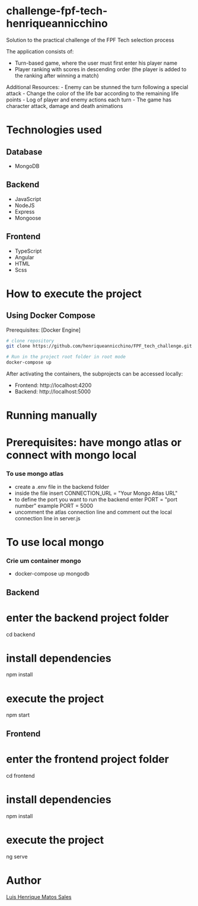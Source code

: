 # challenge-fpf-tech-henriqueannicchino


Solution to the practical challenge of the FPF Tech selection process

The application consists of:
 - Turn-based game, where the user must first enter his player name
 - Player ranking with scores in descending order (the player is added to the ranking after winning a match)

Additional Resources:
    - Enemy can be stunned the turn following a special attack
    - Change the color of the life bar according to the remaining life points
    - Log of player and enemy actions each turn
	- The game has character attack, damage and death animations
	

# Technologies used

## Database
- MongoDB

## Backend
- JavaScript
- NodeJS
- Express
- Mongoose

## Frontend
- TypeScript
- Angular
- HTML
- Scss

# How to execute the project 

## Using Docker Compose

Prerequisites: [Docker Engine]

```bash
# clone repository
git clone https://github.com/henriqueannicchino/FPF_tech_challenge.git

# Run in the project root folder in root mode
docker-compose up
```

After activating the containers, the subprojects can be accessed locally:

- Frontend: http://localhost:4200
- Backend: http://localhost:5000

# Running manually

# Prerequisites: have mongo atlas or connect with mongo local
### To use mongo atlas
- create a .env file in the backend folder
- inside the file insert CONNECTION_URL = "Your Mongo Atlas URL"
- to define the port you want to run the backend enter PORT = "port number" example PORT = 5000
- uncomment the atlas connection line and comment out the local connection line in server.js

# To use local mongo
### Crie um container mongo
- docker-compose up mongodb


## Backend

# enter the backend project folder
cd backend

# install dependencies
npm install

# execute the project
npm start

## Frontend

# enter the frontend project folder
cd frontend

# install dependencies
npm install

# execute the project
ng serve

# Author

[Luis Henrique Matos Sales](https://www.linkedin.com/in/luis-henrique-211aaa1b6/)


